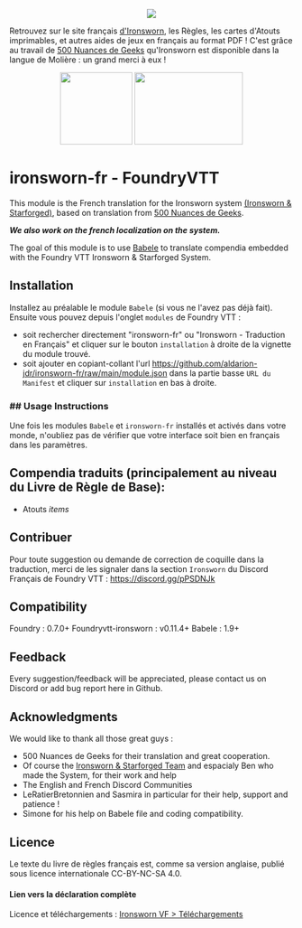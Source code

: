 <p align="center">
<a href='http://ironsworn.pbta.fr/'><img src="http://ironsworn.pbta.fr/wp-content/uploads/sites/8/2018/09/titreBlanc.png" border='none'></a>
</p>

Retrouvez sur le site français [d'Ironsworn](http://ironsworn.pbta.fr/), les Règles, les cartes d'Atouts imprimables, et autres aides de jeux en français au format PDF !
C'est grâce au travail de [500 Nuances de Geeks](https://www.500nuancesdegeek.fr/) qu'Ironsworn est disponible dans la langue de Molière : un grand merci à eux !

<p align="center">
<a href='https://foundryvtt.com'><img src="https://foundryvtt.wiki/fvtt-solid-512.png" width='128' height='128' border='none'></a></td>
<a href='https://www.500nuancesdegeek.fr/'><img src="https://www.500nuancesdegeek.fr/wp-content/uploads/2020/01/bandeau5.jpg" width='192' height='128' border='none'></a>
</p>

# ironsworn-fr - FoundryVTT

This module is the French translation for the Ironsworn system [(Ironsworn & Starforged)](https://foundryvtt.com/packages/foundry-ironsworn), based on translation from [500 Nuances de Geeks](https://www.500nuancesdegeek.fr/).

***We also work on the french localization on the system.***

The goal of this module is to use [Babele](https://foundryvtt.com/packages/babele/) to translate compendia embedded with the Foundry VTT Ironsworn & Starforged System.

## Installation

Installez au préalable le module `Babele` (si vous ne l'avez pas déjà fait).
Ensuite vous pouvez depuis l'onglet `modules` de Foundry VTT :

* soit rechercher directement "ironsworn-fr" ou "Ironsworn - Traduction en Français" et cliquer sur le bouton `installation` à droite de la vignette du module trouvé.
* soit ajouter en copiant-collant l'url https://github.com/aldarion-jdr/ironsworn-fr/raw/main/module.json dans la partie basse `URL du Manifest` et cliquer sur `installation` en bas à droite.

### ## Usage Instructions

Une fois les modules `Babele` et `ironsworn-fr` installés et activés dans votre monde, n'oubliez pas de vérifier que votre interface soit bien en français dans les paramètres.

## Compendia traduits (principalement au niveau du Livre de Règle de Base):

* Atouts *items*

## Contribuer

Pour toute suggestion ou demande de correction de coquille dans la traduction, merci de les signaler dans la section `Ironsworn` du Discord Français de Foundry VTT :
https://discord.gg/pPSDNJk

## Compatibility

Foundry : 0.7.0+
Foundryvtt-ironsworn : v0.11.4+
Babele : 1.9+

## Feedback

Every suggestion/feedback will be appreciated, please contact us on Discord or add bug report here in Github.

## Acknowledgments

We would like to thank all those great guys :

* 500 Nuances de Geeks for their translation and great cooperation.
* Of course the [Ironsworn & Starforged Team](https://github.com/ben/foundry-ironsworn) and espacialy Ben who made the System, for their work and help
* The English and French Discord Communities
* LeRatierBretonnien and Sasmira in particular for their help, support and patience !
* Simone for his help on Babele file and coding compatibility.

## Licence

Le texte du livre de règles français est, comme sa version anglaise, publié sous licence internationale CC-BY-NC-SA 4.0.

#### Lien vers la déclaration complète

Licence et téléchargements : [Ironsworn VF > Téléchargements](http://ironsworn.pbta.fr/telechargements/)
